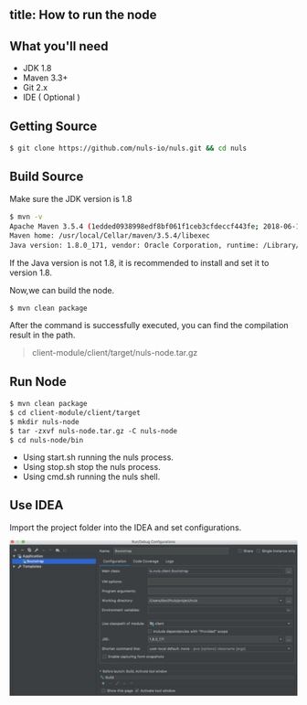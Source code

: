 title: How to run the node
--------------------------

## What you'll need

* JDK 1.8
* Maven 3.3+
* Git 2.x
* IDE ( Optional )

## Getting Source

```sh
$ git clone https://github.com/nuls-io/nuls.git && cd nuls
```

## Build Source

Make sure the JDK version is 1.8

```sh
$ mvn -v
Apache Maven 3.5.4 (1edded0938998edf8bf061f1ceb3cfdeccf443fe; 2018-06-18T02:33:14+08:00)
Maven home: /usr/local/Cellar/maven/3.5.4/libexec
Java version: 1.8.0_171, vendor: Oracle Corporation, runtime: /Library/Java/JavaVirtualMachines/jdk1.8.0_171.jdk/Contents/Home/jre
```

If the Java version is not 1.8, it is recommended to install and set it to version 1.8.

Now,we can build the node.

```
$ mvn clean package
```

After the command is successfully executed, you can find the compilation result in the path.

> client-module/client/target/nuls-node.tar.gz

## Run Node

```shell
$ mvn clean package
$ cd client-module/client/target
$ mkdir nuls-node
$ tar -zxvf nuls-node.tar.gz -C nuls-node
$ cd nuls-node/bin
```

- Using start.sh running the nuls process.  
- Using stop.sh stop the nuls process.
- Using cmd.sh running the nuls shell.


## Use IDEA

Import the project folder into the IDEA and set configurations.


![图片](assert/launcher.jpg)
